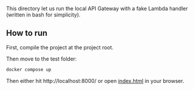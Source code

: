This directory let us run the local API Gateway with a fake Lambda handler (written in bash for simplicity).

## How to run

First, compile the project at the project root.

Then move to the test folder:

```bash
docker compose up
```

Then either hit http://localhost:8000/ or open [index.html](./index.html) in your browser.
